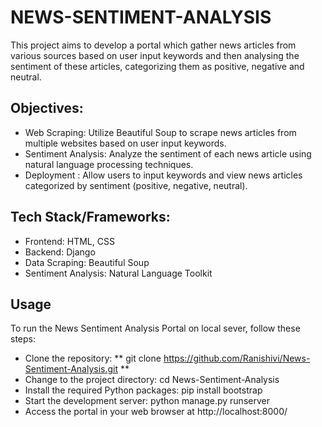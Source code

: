 # NEWS-SENTIMENT-ANALYSIS
This project aims to develop a portal which gather news articles from various sources based on user input keywords and then analysing the sentiment of these articles, categorizing them as positive, negative and neutral.
## Objectives:
* Web Scraping: Utilize Beautiful Soup to scrape news articles from multiple websites based on user input keywords.
* Sentiment Analysis: Analyze the sentiment of each news article using natural language processing techniques.
* Deployment : Allow users to input keywords and view news articles categorized by sentiment (positive, negative, neutral).
## Tech Stack/Frameworks:
* Frontend: HTML, CSS
* Backend: Django
* Data Scraping: Beautiful Soup
* Sentiment Analysis: Natural Language Toolkit
## Usage
To run the News Sentiment Analysis Portal on local sever, follow these steps:

  * Clone the repository: ** git clone https://github.com/Ranishivi/News-Sentiment-Analysis.git **
  * Change to the project directory: cd News-Sentiment-Analysis
  * Install the required Python packages: pip install bootstrap
  * Start the development server: python manage.py runserver
  * Access the portal in your web browser at http://localhost:8000/
    

    
   

